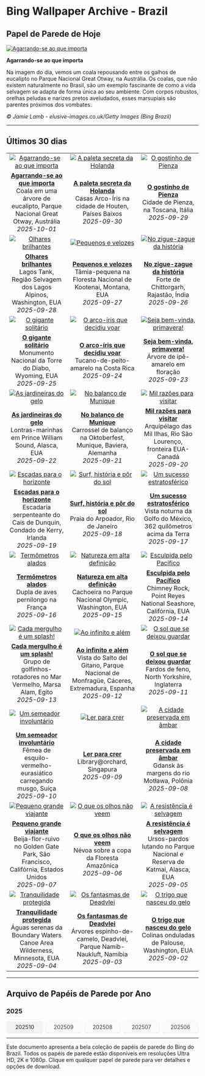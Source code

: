 # Bing Wallpaper Archive - Brazil

## Papel de Parede de Hoje

[![Agarrando-se ao que importa](https://www.bing.com/th?id=OHR.EucalyptusKoala_PT-BR2049021569_UHD.jpg&pid=hp&w=2560)](https://bing.codexun.com/br/detail/20251001)

**Agarrando-se ao que importa**

Na imagem do dia, vemos um coala repousando entre os galhos de eucalipto no Parque Nacional Great Otway, na Austrália. Os coalas, que não existem naturalmente no Brasil, são um exemplo fascinante de como a vida selvagem se adapta de forma única ao seu ambiente. Com corpos robustos, orelhas peludas e narizes pretos aveludados, esses marsupiais são parentes próximos dos vombates.

*© Jamie Lamb - elusive-images.co.uk/Getty Images (Bing Brazil)*

---

## Últimos 30 dias

| | | |
|:---:|:---:|:---:|
| [![Agarrando-se ao que importa](https://www.bing.com/th?id=OHR.EucalyptusKoala_PT-BR2049021569_UHD.jpg&pid=hp&w=2560)](https://bing.codexun.com/br/detail/20251001) | [![A paleta secreta da Holanda](https://www.bing.com/th?id=OHR.HoutenHouses_PT-BR1748801440_UHD.jpg&pid=hp&w=2560)](https://bing.codexun.com/br/detail/20250930) | [![O gostinho de Pienza](https://www.bing.com/th?id=OHR.PienzaItaly_PT-BR0767999929_UHD.jpg&pid=hp&w=2560)](https://bing.codexun.com/br/detail/20250929) | 
| **[Agarrando-se ao que importa](https://bing.codexun.com/br/detail/20251001)**<br>Coala em uma árvore de eucalipto, Parque Nacional Great Otway, Austrália<br>*2025-10-01* | **[A paleta secreta da Holanda](https://bing.codexun.com/br/detail/20250930)**<br>Casas Arco-Íris na cidade de Houten, Países Baixos<br>*2025-09-30* | **[O gostinho de Pienza](https://bing.codexun.com/br/detail/20250929)**<br>Cidade de Pienza, na Toscana, Itália<br>*2025-09-29* | 
| [![Olhares brilhantes](https://www.bing.com/th?id=OHR.TankLakes_PT-BR9433679717_UHD.jpg&pid=hp&w=2560)](https://bing.codexun.com/br/detail/20250928) | [![Pequenos e velozes](https://www.bing.com/th?id=OHR.AutumnChipmunk_PT-BR7323455735_UHD.jpg&pid=hp&w=2560)](https://bing.codexun.com/br/detail/20250927) | [![No zigue-zague da história](https://www.bing.com/th?id=OHR.FortChittorgarh_PT-BR4240075767_UHD.jpg&pid=hp&w=2560)](https://bing.codexun.com/br/detail/20250926) | 
| **[Olhares brilhantes](https://bing.codexun.com/br/detail/20250928)**<br>Lagos Tank, Região Selvagem dos Lagos Alpinos, Washington, EUA<br>*2025-09-28* | **[Pequenos e velozes](https://bing.codexun.com/br/detail/20250927)**<br>Tâmia-pequena na Floresta Nacional de Kootenai, Montana, EUA<br>*2025-09-27* | **[No zigue-zague da história](https://bing.codexun.com/br/detail/20250926)**<br>Forte de Chittorgarh, Rajastão, Índia<br>*2025-09-26* | 
| [![O gigante solitário](https://www.bing.com/th?id=OHR.BearLodge_PT-BR9369560385_UHD.jpg&pid=hp&w=2560)](https://bing.codexun.com/br/detail/20250925) | [![O arco-íris que decidiu voar](https://www.bing.com/th?id=OHR.ToucanForest_PT-BR8747698753_UHD.jpg&pid=hp&w=2560)](https://bing.codexun.com/br/detail/20250924) | [![Seja bem-vinda, primavera!](https://www.bing.com/th?id=OHR.Primavera25_PT-BR8233875845_UHD.jpg&pid=hp&w=2560)](https://bing.codexun.com/br/detail/20250923) | 
| **[O gigante solitário](https://bing.codexun.com/br/detail/20250925)**<br>Monumento Nacional da Torre do Diabo, Wyoming, EUA<br>*2025-09-25* | **[O arco-íris que decidiu voar](https://bing.codexun.com/br/detail/20250924)**<br>Tucano-de-peito-amarelo na Costa Rica<br>*2025-09-24* | **[Seja bem-vinda, primavera!](https://bing.codexun.com/br/detail/20250923)**<br>Árvore de ipê-amarelo em floração<br>*2025-09-23* | 
| [![As jardineiras do gelo](https://www.bing.com/th?id=OHR.IceOtters_PT-BR7598435461_UHD.jpg&pid=hp&w=2560)](https://bing.codexun.com/br/detail/20250922) | [![No balanço de Munique](https://www.bing.com/th?id=OHR.OktoberfestSwing_PT-BR6824532260_UHD.jpg&pid=hp&w=2560)](https://bing.codexun.com/br/detail/20250921) | [![Mil razões para visitar](https://www.bing.com/th?id=OHR.ThousandIslands_PT-BR6464136258_UHD.jpg&pid=hp&w=2560)](https://bing.codexun.com/br/detail/20250920) | 
| **[As jardineiras do gelo](https://bing.codexun.com/br/detail/20250922)**<br>Lontras-marinhas em Prince William Sound, Alasca, EUA<br>*2025-09-22* | **[No balanço de Munique](https://bing.codexun.com/br/detail/20250921)**<br>Carrossel de balanço na Oktoberfest, Munique, Baviera, Alemanha<br>*2025-09-21* | **[Mil razões para visitar](https://bing.codexun.com/br/detail/20250920)**<br>Arquipélago das Mil Ilhas, Rio São Lourenço, fronteira EUA-Canadá<br>*2025-09-20* | 
| [![Escadas para o horizonte](https://www.bing.com/th?id=OHR.DunquinIreland_PT-BR6766126699_UHD.jpg&pid=hp&w=2560)](https://bing.codexun.com/br/detail/20250919) | [![Surf, história e pôr do sol](https://www.bing.com/th?id=OHR.ArpoadorRJ_PT-BR5341950627_UHD.jpg&pid=hp&w=2560)](https://bing.codexun.com/br/detail/20250918) | [![Um sucesso estratosférico](https://www.bing.com/th?id=OHR.OzoneEarth_PT-BR3466489488_UHD.jpg&pid=hp&w=2560)](https://bing.codexun.com/br/detail/20250917) | 
| **[Escadas para o horizonte](https://bing.codexun.com/br/detail/20250919)**<br>Escadaria serpenteante do Cais de Dunquin, Condado de Kerry, Irlanda<br>*2025-09-19* | **[Surf, história e pôr do sol](https://bing.codexun.com/br/detail/20250918)**<br>Praia do Arpoador, Rio de Janeiro<br>*2025-09-18* | **[Um sucesso estratosférico](https://bing.codexun.com/br/detail/20250917)**<br>Vista noturna da Golfo do México, 362 quilômetros acima da Terra<br>*2025-09-17* | 
| [![Termômetros alados](https://www.bing.com/th?id=OHR.Echasse_PT-BR5689846497_UHD.jpg&pid=hp&w=2560)](https://bing.codexun.com/br/detail/20250916) | [![Natureza em alta definição](https://www.bing.com/th?id=OHR.HohWaterfall_PT-BR6671892401_UHD.jpg&pid=hp&w=2560)](https://bing.codexun.com/br/detail/20250915) | [![Esculpida pelo Pacífico](https://www.bing.com/th?id=OHR.PointReyesSeashore_PT-BR6646395434_UHD.jpg&pid=hp&w=2560)](https://bing.codexun.com/br/detail/20250914) | 
| **[Termômetros alados](https://bing.codexun.com/br/detail/20250916)**<br>Dupla de aves pernilongo na França<br>*2025-09-16* | **[Natureza em alta definição](https://bing.codexun.com/br/detail/20250915)**<br>Cachoeira no Parque Nacional Olympic, Washington, EUA<br>*2025-09-15* | **[Esculpida pelo Pacífico](https://bing.codexun.com/br/detail/20250914)**<br>Chimney Rock, Point Reyes National Seashore, Califórnia, EUA<br>*2025-09-14* | 
| [![Cada mergulho é um splash!](https://www.bing.com/th?id=OHR.SpinnerDolphins_PT-BR7075724083_UHD.jpg&pid=hp&w=2560)](https://bing.codexun.com/br/detail/20250913) | [![Ao infinito e além](https://www.bing.com/th?id=OHR.ExtremaduraJamon_PT-BR7599252573_UHD.jpg&pid=hp&w=2560)](https://bing.codexun.com/br/detail/20250912) | [![O sol que se deixou guardar](https://www.bing.com/th?id=OHR.YorkshireHay_PT-BR7088228512_UHD.jpg&pid=hp&w=2560)](https://bing.codexun.com/br/detail/20250911) | 
| **[Cada mergulho é um splash!](https://bing.codexun.com/br/detail/20250913)**<br>Grupo de golfinhos-rotadores no Mar Vermelho, Marsa Alam, Egito<br>*2025-09-13* | **[Ao infinito e além](https://bing.codexun.com/br/detail/20250912)**<br>Vista do Salto del Gitano, Parque Nacional de Monfragüe, Cáceres, Extremadura, Espanha<br>*2025-09-12* | **[O sol que se deixou guardar](https://bing.codexun.com/br/detail/20250911)**<br>Fardos de feno, North Yorkshire, Inglaterra<br>*2025-09-11* | 
| [![Um semeador involuntário](https://www.bing.com/th?id=OHR.SwissSquirrel_PT-BR6801984629_UHD.jpg&pid=hp&w=2560)](https://bing.codexun.com/br/detail/20250910) | [![Ler para crer](https://www.bing.com/th?id=OHR.OrchardLibrary_PT-BR6559924297_UHD.jpg&pid=hp&w=2560)](https://bing.codexun.com/br/detail/20250909) | [![A cidade preservada em âmbar](https://www.bing.com/th?id=OHR.BlueGdansk_PT-BR6180639699_UHD.jpg&pid=hp&w=2560)](https://bing.codexun.com/br/detail/20250908) | 
| **[Um semeador involuntário](https://bing.codexun.com/br/detail/20250910)**<br>Fêmea de esquilo-vermelho-eurasiático carregando musgo, Suíça<br>*2025-09-10* | **[Ler para crer](https://bing.codexun.com/br/detail/20250909)**<br>Library@orchard, Singapura<br>*2025-09-09* | **[A cidade preservada em âmbar](https://bing.codexun.com/br/detail/20250908)**<br>Gdansk às margens do rio Motława, Polônia<br>*2025-09-08* | 
| [![Pequeno grande viajante](https://www.bing.com/th?id=OHR.RufousHummer_PT-BR5721753783_UHD.jpg&pid=hp&w=2560)](https://bing.codexun.com/br/detail/20250907) | [![O que os olhos não veem](https://www.bing.com/th?id=OHR.DiaAmazonia_PT-BR5240863340_UHD.jpg&pid=hp&w=2560)](https://bing.codexun.com/br/detail/20250906) | [![A resistência é selvagem](https://www.bing.com/th?id=OHR.WrestlingBears_PT-BR2169243821_UHD.jpg&pid=hp&w=2560)](https://bing.codexun.com/br/detail/20250905) | 
| **[Pequeno grande viajante](https://bing.codexun.com/br/detail/20250907)**<br>Beija-flor-ruivo no Golden Gate Park, São Francisco, Califórnia, Estados Unidos<br>*2025-09-07* | **[O que os olhos não veem](https://bing.codexun.com/br/detail/20250906)**<br>Névoa sobre a copa da Floresta Amazônica<br>*2025-09-06* | **[A resistência é selvagem](https://bing.codexun.com/br/detail/20250905)**<br>Ursos-pardos lutando no Parque Nacional e Reserva de Katmai, Alasca, EUA<br>*2025-09-05* | 
| [![Tranquilidade protegida](https://www.bing.com/th?id=OHR.MinnesotaWaters_PT-BR7389411612_UHD.jpg&pid=hp&w=2560)](https://bing.codexun.com/br/detail/20250904) | [![Os fantasmas de Deadvlei](https://www.bing.com/th?id=OHR.DeadvleiTrees_PT-BR2241595565_UHD.jpg&pid=hp&w=2560)](https://bing.codexun.com/br/detail/20250903) | [![O trigo que nasceu do gelo](https://www.bing.com/th?id=OHR.PalouseWA_PT-BR8269290462_UHD.jpg&pid=hp&w=2560)](https://bing.codexun.com/br/detail/20250902) | 
| **[Tranquilidade protegida](https://bing.codexun.com/br/detail/20250904)**<br>Águas serenas da Boundary Waters Canoe Area Wilderness, Minnesota, EUA<br>*2025-09-04* | **[Os fantasmas de Deadvlei](https://bing.codexun.com/br/detail/20250903)**<br>Árvores espinho-de-camelo, Deadvlei, Parque Namib-Naukluft, Namíbia<br>*2025-09-03* | **[O trigo que nasceu do gelo](https://bing.codexun.com/br/detail/20250902)**<br>Colinas onduladas de Palouse, Washington, EUA<br>*2025-09-02* | 


---

## Arquivo de Papéis de Parede por Ano

### 2025
<div style="display: grid; grid-template-columns: repeat(auto-fit, minmax(80px, 1fr)); gap: 6px; margin: 12px 0;">
<a href="https://bing.codexun.com/br/archive/202510" style="padding: 6px 12px; font-size: 14px; border-radius: 6px; box-shadow: 0 1px 2px rgba(0,0,0,0.1); background-color: #f3f4f6; color: #374151; text-decoration: none; text-align: center; transition: background-color 0.2s ease; font-weight: 500;">202510</a>
<a href="https://bing.codexun.com/br/archive/202509" style="padding: 6px 12px; font-size: 14px; border-radius: 6px; box-shadow: 0 1px 2px rgba(0,0,0,0.1); background-color: #f9fafb; color: #374151; text-decoration: none; text-align: center; transition: background-color 0.2s ease;">202509</a>
<a href="https://bing.codexun.com/br/archive/202508" style="padding: 6px 12px; font-size: 14px; border-radius: 6px; box-shadow: 0 1px 2px rgba(0,0,0,0.1); background-color: #f9fafb; color: #374151; text-decoration: none; text-align: center; transition: background-color 0.2s ease;">202508</a>
<a href="https://bing.codexun.com/br/archive/202507" style="padding: 6px 12px; font-size: 14px; border-radius: 6px; box-shadow: 0 1px 2px rgba(0,0,0,0.1); background-color: #f9fafb; color: #374151; text-decoration: none; text-align: center; transition: background-color 0.2s ease;">202507</a>
<a href="https://bing.codexun.com/br/archive/202506" style="padding: 6px 12px; font-size: 14px; border-radius: 6px; box-shadow: 0 1px 2px rgba(0,0,0,0.1); background-color: #f9fafb; color: #374151; text-decoration: none; text-align: center; transition: background-color 0.2s ease;">202506</a>
</div>



---

Este documento apresenta a bela coleção de papéis de parede do Bing do Brazil. Todos os papéis de parede estão disponíveis em resoluções Ultra HD, 2K e 1080p. Clique em qualquer papel de parede para ver detalhes e opções de download.
